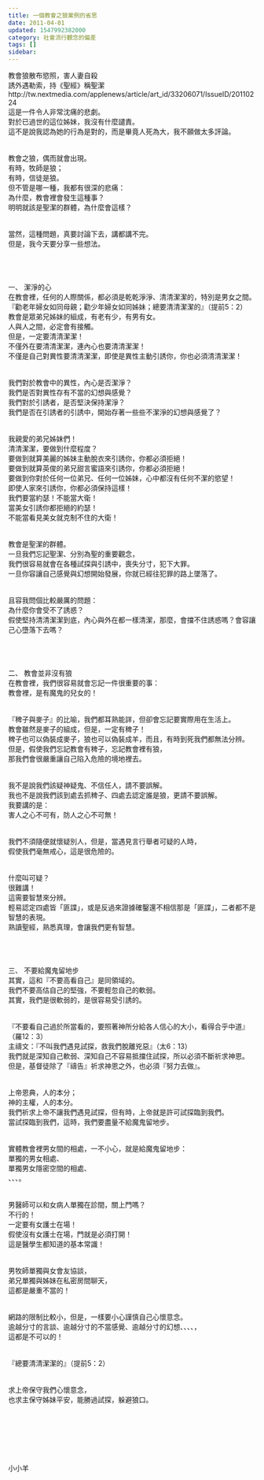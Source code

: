 ```yaml
---
title: 一個教會之狼案例的省思
date: 2011-04-01
updated: 1547992382000
category: 社會流行觀念的偏差
tags: []
sidebar: 
---
```


<p>教會狼散布慾照，害人妻自殺<br/>誘外遇勒索，持《聖經》稱聖潔 <br/>http://tw.nextmedia.com/applenews/article/art_id/33206071/IssueID/20110224<br/><!--more-->這是一件令人非常沈痛的悲劇。<br/>對於已過世的這位姊妹，我沒有什麼譴責。<br/>這不是說我認為她的行為是對的，而是畢竟人死為大，我不願做太多評論。<br/><br/><br/>教會之狼，偶而就會出現。<br/>有時，牧師是狼；<br/>有時，信徒是狼。<br/>但不管是哪一種，我都有很深的悲痛：<br/>為什麼，教會裡會發生這種事？<br/>明明就該是聖潔的群體，為什麼會這樣？<br/><br/><br/>當然，這種問題，真要討論下去，講都講不完。<br/>但是，我今天要分享一些想法。<br/><br/><br/><br/><br/>一、	潔淨的心<br/>在教會裡，任何的人際關係，都必須是乾乾淨淨、清清潔潔的，特別是男女之間。<br/>『勸老年婦女如同母親；勸少年婦女如同姊妹；總要清清潔潔的』（提前5：2）<br/>教會是眾弟兄姊妹的組成，有老有少，有男有女。<br/>人與人之間，必定會有接觸。<br/>但是，一定要清清潔潔！<br/>不僅外在要清清潔潔，連內心也要清清潔潔！<br/>不僅是自己對異性要清清潔潔，即使是異性主動引誘你，你也必須清清潔潔！<br/><br/><br/>我們對於教會中的異性，內心是否潔淨？<br/>我們是否對異性存有不當的幻想與感覺？<br/>我們對於引誘者，是否堅決保持潔淨？<br/>我們是否在引誘者的引誘中，開始存著一些些不潔淨的幻想與感覺了？<br/><br/><br/>我親愛的弟兄姊妹們！<br/>清清潔潔，要做到什麼程度？<br/>要做到就算美麗的姊妹主動脫衣來引誘你，你都必須拒絕！<br/>要做到就算英俊的弟兄甜言蜜語來引誘你，你都必須拒絕！<br/>要做到你對於任何一位弟兄、任何一位姊妹，心中都沒有任何不潔的慾望！<br/>即使人家來引誘你，你都必須保持這樣！<br/>我們要當約瑟！不能當大衛！<br/>當美女引誘你都拒絕的約瑟！<br/>不能當看見美女就克制不住的大衛！<br/><br/><br/>教會是聖潔的群體。<br/>一旦我們忘記聖潔、分別為聖的重要觀念，<br/>我們很容易就會在各種試探與引誘中，喪失分寸，犯下大罪。<br/>一旦你容讓自己感覺與幻想開始發展，你就已經往犯罪的路上墜落了。<br/><br/><br/>且容我問個比較嚴厲的問題：<br/>為什麼你會受不了誘惑？<br/>假使堅持清清潔潔到底，內心與外在都一樣清潔，那麼，會擋不住誘惑嗎？會容讓己心墮落下去嗎？<br/><br/><br/><br/><br/>二、	教會並非沒有狼<br/>在教會裡，我們很容易就會忘記一件很重要的事：<br/>教會裡，是有魔鬼的兒女的！<br/><br/><br/>『稗子與麥子』的比喻，我們都耳熟能詳，但卻會忘記要實際用在生活上。<br/>教會雖然是麥子的組成，但是，一定有稗子！<br/>稗子也可以偽裝成麥子，狼也可以偽裝成羊，而且，有時到死我們都無法分辨。<br/>但是，假使我們忘記教會有稗子，忘記教會裡有狼，<br/>那我們會很嚴重讓自己陷入危險的境地裡去。<br/><br/><br/>我不是說我們該疑神疑鬼、不信任人，請不要誤解。<br/>我也不是說我們該到處去抓稗子、四處去認定誰是狼，更請不要誤解。<br/>我要講的是：<br/>害人之心不可有，防人之心不可無！<br/><br/><br/>我們不須隨便就懷疑別人，但是，當遇見言行舉者可疑的人時，<br/>假使我們毫無戒心，這是很危險的。<br/><br/><br/>什麼叫可疑？<br/>很難講！<br/>這需要智慧來分辨。<br/>輕易認定四處皆「匪諜」，或是反過來證據確鑿還不相信那是「匪諜」，二者都不是智慧的表現。<br/>熟讀聖經，熟悉真理，會讓我們更有智慧。<br/><br/><br/><br/><br/>三、	不要給魔鬼留地步<br/>其實，這和『不要高看自己』是同領域的。<br/>我們不要高估自己的堅強，不要輕忽自己的軟弱。<br/>其實，我們是很軟弱的，是很容易受引誘的。<br/><br/><br/>『不要看自己過於所當看的，要照著神所分給各人信心的大小，看得合乎中道』（羅12：3）<br/>主禱文：『不叫我們遇見試探，救我們脫離兇惡』（太6：13）<br/>我們就是深知自己軟弱、深知自己不容易抵擋住試探，所以必須不斷祈求神恩。<br/>但是，基督徒除了『禱告』祈求神恩之外，也必須『努力去做』。<br/><br/><br/>上帝恩典，人的本分；<br/>神的主權，人的本分。<br/>我們祈求上帝不讓我們遇見試探，但有時，上帝就是許可試探臨到我們。<br/>當試探臨到我們，這時，我們要盡量不給魔鬼留地步。<br/><br/><br/>實體教會裡男女間的相處，一不小心，就是給魔鬼留地步：<br/>單獨的男女相處、<br/>單獨男女隱密空間的相處、<br/>、、、。<br/><br/><br/>男醫師可以和女病人單獨在診間，關上門嗎？<br/>不行的！<br/>一定要有女護士在場！<br/>假使沒有女護士在場，門就是必須打開！<br/>這是醫學生都知道的基本常識！<br/><br/><br/>男牧師單獨與女會友協談，<br/>弟兄單獨與姊妹在私密房間聊天，<br/>這都是嚴重不當的！<br/><br/><br/>網路的限制比較小，但是，一樣要小心謹慎自己心懷意念。<br/>逾越分寸的言談、逾越分寸的不當感覺、逾越分寸的幻想、、、、，<br/>這都是不可以的！<br/><br/><br/>『總要清清潔潔的』（提前5：2）<br/><br/><br/>求上帝保守我們心懷意念，<br/>也求主保守姊妹平安，能勝過試探，躲避狼口。<br/><br/><br/><br/><br/><br/><br/><br/>小小羊</p>
